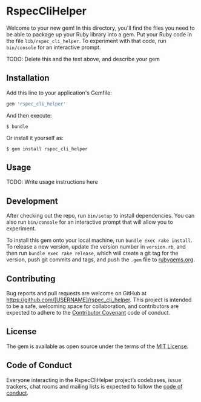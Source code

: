 # RspecCliHelper

Welcome to your new gem! In this directory, you'll find the files you need to be able to package up your Ruby library into a gem. Put your Ruby code in the file `lib/rspec_cli_helper`. To experiment with that code, run `bin/console` for an interactive prompt.

TODO: Delete this and the text above, and describe your gem

## Installation

Add this line to your application's Gemfile:

```ruby
gem 'rspec_cli_helper'
```

And then execute:

    $ bundle

Or install it yourself as:

    $ gem install rspec_cli_helper

## Usage

TODO: Write usage instructions here

## Development

After checking out the repo, run `bin/setup` to install dependencies. You can also run `bin/console` for an interactive prompt that will allow you to experiment.

To install this gem onto your local machine, run `bundle exec rake install`. To release a new version, update the version number in `version.rb`, and then run `bundle exec rake release`, which will create a git tag for the version, push git commits and tags, and push the `.gem` file to [rubygems.org](https://rubygems.org).

## Contributing

Bug reports and pull requests are welcome on GitHub at https://github.com/[USERNAME]/rspec_cli_helper. This project is intended to be a safe, welcoming space for collaboration, and contributors are expected to adhere to the [Contributor Covenant](http://contributor-covenant.org) code of conduct.

## License

The gem is available as open source under the terms of the [MIT License](https://opensource.org/licenses/MIT).

## Code of Conduct

Everyone interacting in the RspecCliHelper project’s codebases, issue trackers, chat rooms and mailing lists is expected to follow the [code of conduct](https://github.com/[USERNAME]/rspec_cli_helper/blob/master/CODE_OF_CONDUCT.md).
